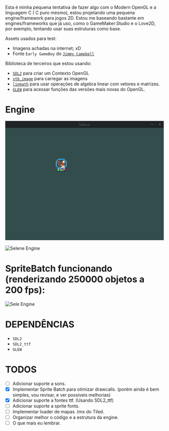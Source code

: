 Esta é minha pequena tentativa de fazer algo com o Modern OpenGL e a linguagem C ( C puro mesmo), estou projetando uma pequena engine/framework para jogos 2D. Estou me baseando bastante em engines/frameworks que já uso, como o GameMaker:Studio e o Love2D, por exemplo, tentando usar suas estruturas como base.

Assets usados para test:
- Imagens achadas na internet; xD
- Fonte `Early GameBoy` do [`Jimmy Campbell`](http://www.dafont.com/pt/jimmy-campbell.d5241)

Biblioteca de terceiros que estou usando:
- [`SDL2`](https://www.libsdl.org/) para criar um Contexto OpenGL
- [`stb_image`](https://github.com/nothings/stb) para carregar as imagens
- [`linmath`](https://github.com/datenwolf/linmath.h) para usar operações de algebra linear com vetores e matrizes.
- [`GLEW`](http://glew.sourceforge.net/) para acessar funções das versões mais novas do OpenGL.

# Engine

![Selene Engine](https://raw.githubusercontent.com/canoi12/selene/master/src/assets/animation.gif)

![Selene Engine](https://raw.githubusercontent.com/canoi12/canoi12.github.io/master/ImagensSite/selene_engine.png)

# SpriteBatch funcionando (renderizando 250000 objetos a 200 fps):

![Sele Engine](https://raw.githubusercontent.com/canoi12/selene/master/src/assets/spritebatch.gif)

# DEPENDÊNCIAS
- `SDL2`
- `SDL2_ttf`
- `GLEW`

# TODOS
- [ ] Adicionar suporte a sons.
- [x] Implementar Sprite Batch para otimizar drawcalls. (porém ainda é bem simples, vou revisar, e ver possíveis melhorias)
- [x] Adicionar suporte a fontes ttf. (Usando SDL2_ttf)
- [ ] Adicionar suporte a sprite fonts.
- [ ] Implementar loader de mapas .tmx do Tiled.
- [ ] Organizar melhor o código e a estrutura da engine.
- [ ] O que mais eu lembrar.
